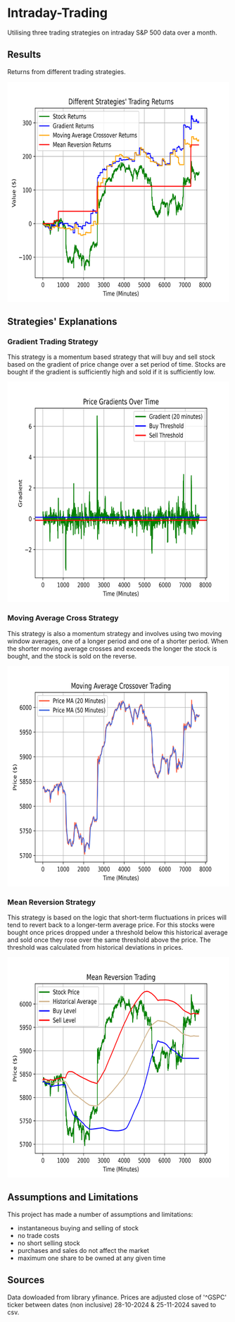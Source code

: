 # Intraday-Trading
Utilising three trading strategies on intraday S&P 500 data over a month.

## Results
Returns from different trading strategies.

<img src="visualisations/Trading Returns.png" alt="alt text" width="700" height="500">

## Strategies' Explanations
### Gradient Trading Strategy
This strategy is a momentum based strategy that will buy and sell stock based on the gradient of price change over a set period of time. Stocks are bought if the gradient is sufficiently high and sold if it is sufficiently low.

<img src="visualisations/Gradient Trading Gradients.png" alt="alt text" width="700" height="500">

### Moving Average Cross Strategy
This strategy is also a momentum strategy and involves using two moving window averages, one of a longer period and one of a shorter period. When the shorter moving average crosses and exceeds the longer the stock is bought, and the stock is sold on the reverse.

<img src="visualisations/Moving Average Crossover Trading.png" alt="alt text" width="700" height="500">

### Mean Reversion Strategy
This strategy is based on the logic that short-term fluctuations in prices will tend to revert back to a longer-term average price. For this stocks were bought once prices dropped under a threshold below this historical average and sold once they rose over the same threshold above the price. The threshold was calculated from historical deviations in prices.

<img src="visualisations/Mean Reversion Trading.png" alt="alt text" width="700" height="500">

## Assumptions and Limitations
This project has made a number of assumptions and limitations:

- instantaneous buying and selling of stock
- no trade costs
- no short selling stock
- purchases and sales do not affect the market
- maximum one share to be owned at any given time

## Sources
Data dowloaded from library yfinance. Prices are adjusted close of '^GSPC' ticker between dates (non inclusive) 28-10-2024 & 25-11-2024 saved to csv.

